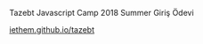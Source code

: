 Tazebt Javascript Camp 2018 Summer Giriş Ödevi

[iethem.github.io/tazebt](https://iethem.github.io/tazebt)
